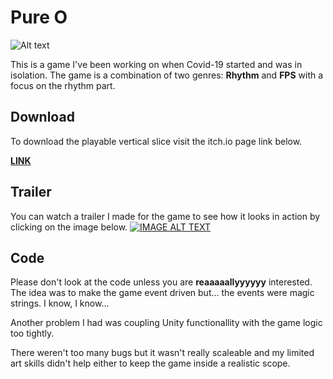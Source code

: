 # Pure O

![Alt text](https://img.itch.zone/aW1hZ2UvNzAyNjI0LzM5NDUxMjUuZ2lm/original/TV6iOu.gif)

This is a game I&#39;ve been working on when Covid-19 started and was in isolation.
The game is a combination of two genres: **Rhythm** and **FPS** with a focus on the rhythm part.

## Download
To download the playable vertical slice visit the itch.io page link below.

**[LINK](https://cosic196.itch.io/pure-o "LINK")**

## Trailer
You can watch a trailer I made for the game to see how it looks in action by clicking on the image below.
[![IMAGE ALT TEXT](http://img.youtube.com/vi/bGVojdR4Lpg/0.jpg)](http://www.youtube.com/watch?v=bGVojdR4Lpg "Video Title")

## Code
Please don&#39;t look at the code unless you are **reaaaaallyyyyyy** interested. The idea was to make the game event driven but... the events were magic strings. I know, I know...

Another problem I had was coupling Unity functionallity with the game logic too tightly.

There weren&#39;t too many bugs but it wasn&#39;t really scaleable and my limited art skills didn&#39;t help either to keep the game inside a realistic scope.
